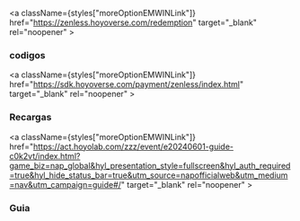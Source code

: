   <a
                      className={styles["moreOptionEMWINLink"]}
                      href="https://zenless.hoyoverse.com/redemption"
                      target="_blank"
                      rel="noopener"
                    >
                      <h3>codigos</h3>
                    </a>
                    <a
                      className={styles["moreOptionEMWINLink"]}
                      href="https://sdk.hoyoverse.com/payment/zenless/index.html"
                      target="_blank"
                      rel="noopener"
                    >
                      <h3>Recargas</h3>
                    </a>
                    <a
                      className={styles["moreOptionEMWINLink"]}
                      href="https://act.hoyolab.com/zzz/event/e20240601-guide-c0k2vt/index.html?game_biz=nap_global&hyl_presentation_style=fullscreen&hyl_auth_required=true&hyl_hide_status_bar=true&utm_source=napofficialweb&utm_medium=nav&utm_campaign=guide#/"
                      target="_blank"
                      rel="noopener"
                    >
                      <h3>Guia</h3>
                    </a>